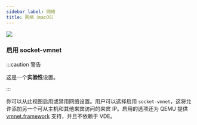 ```yaml
---
sidebar_label: 网络
title: 网络（macOS）
---
```


![](https://suse-rancher-media.s3.amazonaws.com/desktop/v1.10/preferences/macOS_virtualMachine_tabNetwork.png)

### 启用 socket-vmnet

:::caution 警告

这是一个**实验性**设置。

:::

你可以从此视图启用或禁用网络设置。用户可以选择启用 `socket-vmnet`，这将允许添加另一个可从主机和其他来宾访问的来宾 IP。启用的选项还为 QEMU 提供 [vmnet.framework](https://developer.apple.com/documentation/vmnet) 支持，并且不依赖于 VDE。
